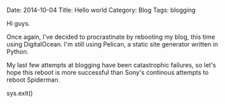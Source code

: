 Date: 2014-10-04
Title: Hello world
Category: Blog
Tags: blogging

Hi guys.

Once again, I've decided to procrastinate by rebooting my blog, this time using DigitalOcean. I'm still using Pelican, a static site generator written in Python. 

My last few attempts at blogging have been catastrophic failures, so let's hope this reboot is more successful than Sony's continous attempts to reboot Spiderman.

sys.exit()